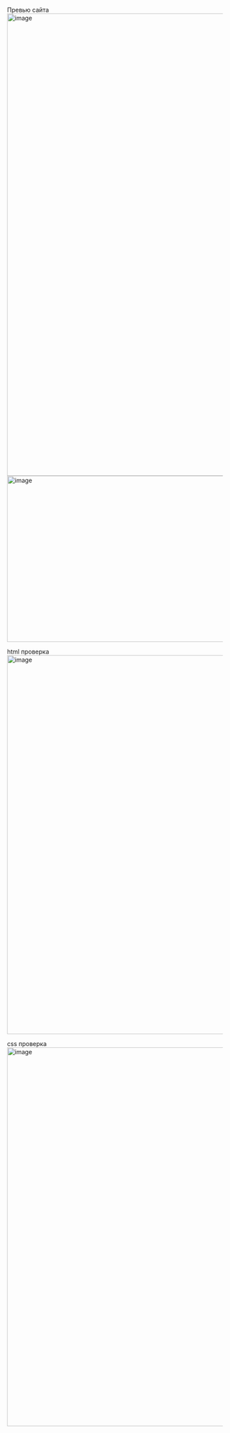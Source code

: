 Превью сайта
<img width="1920" height="1080" alt="image" src="https://github.com/user-attachments/assets/c543b890-d6c0-4178-9189-fd6a60e96679" />
<img width="625" height="388" alt="image" src="https://github.com/user-attachments/assets/3ae8d42a-3b8c-4043-8fcf-c3cc95b29275" />



html проверка
<img width="1910" height="885" alt="image" src="https://github.com/user-attachments/assets/62bfb25d-faac-41ed-86ca-b0ce29105137" />



css проверка
<img width="1910" height="885" alt="image" src="https://github.com/user-attachments/assets/26a55b02-7e3f-48f8-a8a3-9cf2f2a37713" />





